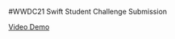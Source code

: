 #WWDC21 Swift Student Challenge Submission

[Video Demo](https://www.youtube.com/watch?v=BNntCgua848)
